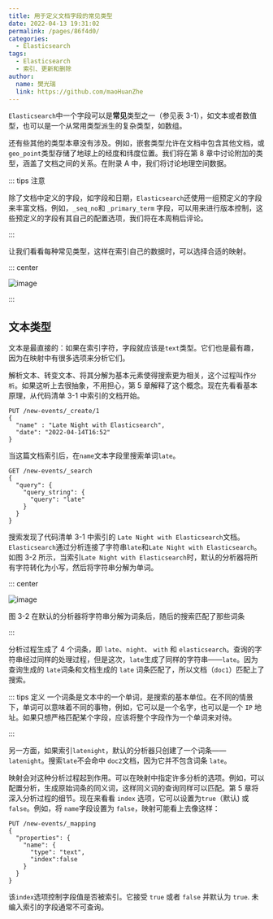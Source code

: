 ```yaml
---
title: 用于定义文档字段的常见类型
date: 2022-04-13 19:31:02
permalink: /pages/86f4d0/
categories:
  - Elasticsearch
tags:
  - Elasticsearch
  - 索引、更新和删除
author: 
  name: 樊光瑞
  link: https://github.com/maoHuanZhe
---
```


`Elasticsearch`中一个字段可以是**常见**类型之一（参见表 3-1），如文本或者数值型，也可以是一个从常用类型派生的复杂类型，如数组。

还有些其他的类型本章没有涉及。例如，嵌套类型允许在文档中包含其他文档，或 `geo_point`类型存储了地球上的经度和纬度位置。我们将在第 8 章中讨论附加的类型，涵盖了文档之间的关系。在附录 A 中，我们将讨论地理空间数据。

::: tips 注意

除了文档中定义的字段，如字段和日期，`Elasticsearch`还使用一组预定义的字段来丰富文档，例如，`_seq_no`和 `_primary_term` 字段，可以用来进行版本控制，这些预定义的字段有其自己的配置选项，我们将在本周稍后评论。

:::

让我们看看每种常见类型，这样在索引自己的数据时，可以选择合适的映射。

::: center

![image](https://cdn.jsdelivr.net/gh/maoHuanZhe/image@main/20220413/image.5gp5j16ev6k0.webp)

:::

## 文本类型

文本是最直接的：如果在索引字符，字段就应该是`text`类型。它们也是最有趣，因为在映射中有很多选项来分析它们。

解析文本、转变文本、将其分解为基本元素使得搜索更为相关，这个过程叫作`分析`。如果这听上去很抽象，不用担心，第 5 章解释了这个概念。现在先看看基本原理，从代码清单 3-1 中索引的文档开始。

```http
PUT /new-events/_create/1
{
  "name" : "Late Night with Elasticsearch",
  "date": "2022-04-14T16:52"
}
```

当这篇文档索引后，在`name`文本字段里搜索单词`late`。

```http
GET /new-events/_search
{
  "query": {
    "query_string": {
      "query": "late"
    }
  }
}
```

搜索发现了代码清单 3-1 中索引的 `Late Night with Elasticsearch`文档。`Elasticsearch`通过分析连接了字符串`late`和`Late Night with Elasticsearch`。如图 3-2 所示，当索引`Late Night with Elasticsearch`时，默认的分析器将所有字符转化为小写，然后将字符串分解为单词。

::: center

![image](https://cdn.jsdelivr.net/gh/maoHuanZhe/image@main/20220413/image.48mwcevi0460.webp)

图 3-2 在默认的分析器将字符串分解为词条后，随后的搜索匹配了那些词条

:::

分析过程生成了 4 个词条，即 `late`、`night`、 `with` 和 `elasticsearch`。查询的字符串经过同样的处理过程，但是这次，`late`生成了同样的字符串——`late`。因为查询生成的 `late`词条和文档生成的 `late` 词条匹配了，所以文档（`doc1`）匹配上了搜索。

::: tips 定义
一个词条是文本中的一个单词，是搜索的基本单位。在不同的情景下，单词可以意味着不同的事物，例如，它可以是一个名字，也可以是一个 `IP` 地址。如果只想严格匹配某个字段，应该将整个字段作为一个单词来对待。

:::

另一方面，如果索引`latenight`，默认的分析器只创建了一个词条——`latenight`。搜索`late`不会命中 `doc2`文档，因为它并不包含词条 `late`。

映射会对这种分析过程起到作用。可以在映射中指定许多分析的选项。例如，可以配置分析，生成原始词条的同义词，这样同义词的查询同样可以匹配。第 5 章将深入分析过程的细节。现在来看看 `index` 选项，它可以设置为`true`（默认) 或 `false`。例如，将 `name`字段设置为 `false`，映射可能看上去像这样：

```http
PUT /new-events/_mapping
{
  "properties": {
    "name": {
      "type": "text",
      "index":false
    }
  }
}
```

该`index`选项控制字段值是否被索引。它接受 `true`  或者 `false` 并默认为 `true`. 未编入索引的字段通常不可查询。
